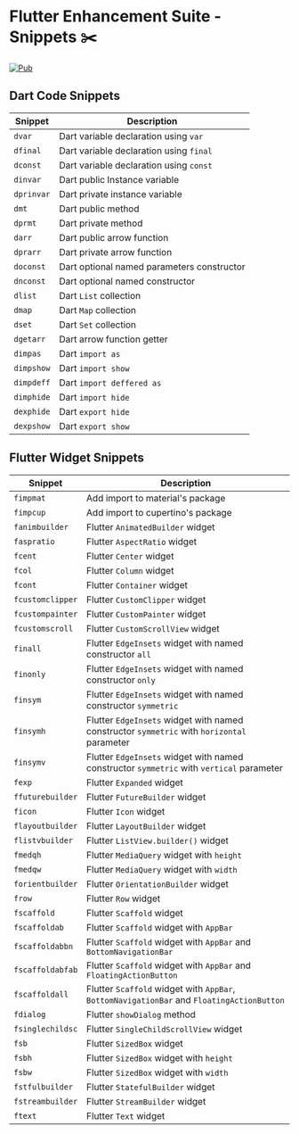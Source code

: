 # Flutter Enhancement Suite - Snippets :scissors: 

[![Pub](https://img.shields.io/jetbrains/plugin/v/12693-flutter-enhancement-suite.svg?label=Flutter%20Enhancement%20Suite)](https://plugins.jetbrains.com/plugin/12693-flutter-enhancement-suite)

## Dart Code Snippets

| Snippet    | Description                                        |
| ---------- | -------------------------------------------------- |
| `dvar`     | Dart variable declaration using `var`              |
| `dfinal`   | Dart variable declaration using `final`            |
| `dconst`   | Dart variable declaration using `const`            |
| `dinvar`   | Dart public Instance variable                      |
| `dprinvar` | Dart private instance variable                     |
| `dmt`      | Dart public method                                 |
| `dprmt`    | Dart private method                                |
| `darr`     | Dart public arrow function                         |
| `dprarr`   | Dart private arrow function                        |
| `doconst`  | Dart optional named parameters constructor         |
| `dnconst`  | Dart optional named constructor                    |
| `dlist`    | Dart `List` collection                             |
| `dmap`     | Dart `Map` collection                              |
| `dset`     | Dart `Set` collection                              |
| `dgetarr`  | Dart arrow function getter                         |
| `dimpas`   | Dart `import as`                                   |
| `dimpshow` | Dart `import show`                                 |
| `dimpdeff` | Dart `import deffered as`                          |
| `dimphide` | Dart `import hide`                                 |
| `dexphide` | Dart `export hide`                                 |
| `dexpshow` | Dart `export show`                                 |

## Flutter Widget Snippets

| Snippet         | Description                                                                                |
| -----------     | --------------------------------------------------------------------------------           |
| `fimpmat`       | Add import to material's package                                                           |
| `fimpcup`       | Add import to cupertino's package                                                          |
| `fanimbuilder`  | Flutter `AnimatedBuilder` widget                                                           |
| `faspratio`     | Flutter `AspectRatio` widget                                                               |
| `fcent`         | Flutter `Center` widget                                                                    |
| `fcol`          | Flutter `Column` widget                                                                    |
| `fcont`         | Flutter `Container` widget                                                                 |
| `fcustomclipper`| Flutter `CustomClipper` widget                                                             |
| `fcustompainter`| Flutter `CustomPainter` widget                                                             |
| `fcustomscroll` | Flutter `CustomScrollView` widget                                                          |
| `finall`        | Flutter `EdgeInsets` widget with named constructor `all`                                   |
| `finonly`       | Flutter `EdgeInsets` widget with named constructor `only`                                  |
| `finsym`        | Flutter `EdgeInsets` widget with named constructor `symmetric`                             |
| `finsymh`       | Flutter `EdgeInsets` widget with named constructor `symmetric` with `horizontal` parameter |
| `finsymv`       | Flutter `EdgeInsets` widget with named constructor `symmetric` with `vertical` parameter   |
| `fexp`          | Flutter `Expanded` widget                                                                  |
| `ffuturebuilder`| Flutter `FutureBuilder` widget                                                             |
| `ficon`         | Flutter `Icon` widget                                                                      |
| `flayoutbuilder`| Flutter `LayoutBuilder` widget                                                             |
| `flistvbuilder` | Flutter `ListView.builder()` widget                                                        |
| `fmedqh`        | Flutter `MediaQuery` widget with `height`                                                  |
| `fmedqw`        | Flutter `MediaQuery` widget with `width`                                                   |
| `forientbuilder`| Flutter `OrientationBuilder` widget                                                        |
| `frow`          | Flutter `Row` widget                                                                       |
| `fscaffold`     | Flutter `Scaffold` widget                                                                  |
| `fscaffoldab`   | Flutter `Scaffold` widget with `AppBar`                                                    |
| `fscaffoldabbn` | Flutter `Scaffold` widget with `AppBar` and `BottomNavigationBar`                          |
| `fscaffoldabfab`| Flutter `Scaffold` widget with `AppBar` and `FloatingActionButton`                         |
| `fscaffoldall`  | Flutter `Scaffold` widget with `AppBar`, `BottomNavigationBar` and `FloatingActionButton`  |
| `fdialog`       | Flutter `showDialog` method                                                                |
| `fsinglechildsc`| Flutter `SingleChildScrollView` widget                                                     |
| `fsb`           | Flutter `SizedBox` widget                                                                  |
| `fsbh`          | Flutter `SizedBox` widget with `height`                                                    |
| `fsbw`          | Flutter `SizedBox` widget with `width`                                                     |
| `fstfulbuilder` | Flutter `StatefulBuilder` widget                                                           |
| `fstreambuilder`| Flutter `StreamBuilder` widget                                                             |
| `ftext`         | Flutter `Text` widget                                                                      |
